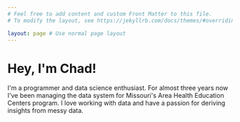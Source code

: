 ```yaml
---
# Feel free to add content and custom Front Matter to this file.
# To modify the layout, see https://jekyllrb.com/docs/themes/#overriding-theme-defaults

layout: page # Use normal page layout
---
```

# Hey, I'm Chad!

I'm a programmer and data science enthusiast. For almost three years now I've been managing the data system for Missouri's Area Health Education Centers program. I love working with data and have a passion for deriving insights from messy data.
